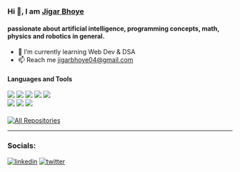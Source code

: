 <h3 align="left">Hi 👋, I am <a href="https://linkedin.com/in/jigar-bhoye-188667251/" target="blank">Jigar Bhoye</a></h3>
<h4 align="left">passionate about artificial intelligence, programming concepts, math, physics and robotics in general.</h4>

<!--
- 🔭 I’m currently working on **[Your Project]**
-->
- 🌱 I’m currently learning Web Dev & DSA
- 📫 Reach me jigarbhoye04@gmail.com

<h4 align="left">Languages and Tools</h4>
<p style="margin-bottom: 20px;">
  <img src="https://img.shields.io/badge/Javascript-F0DB4F?style=for-the-badge&labelColor=black&logo=javascript&logoColor=F0DB4F" />
  <img src="https://img.shields.io/badge/Typescript-007acc?style=for-the-badge&labelColor=black&logo=typescript&logoColor=007acc" />
  <img src="https://img.shields.io/badge/React-61DBFB?style=for-the-badge&labelColor=black&logo=react&logoColor=61DBFB" />
  <img src="https://img.shields.io/badge/next.js-000000?style=for-the-badge&logo=nextdotjs&logoColor=white" />
  <img src="https://img.shields.io/badge/Nodejs-3C873A?style=for-the-badge&labelColor=black&logo=node.js&logoColor=3C873A" /><br/>
<!--   <img src="https://img.shields.io/badge/Express.js-000000?style=for-the-badge&logo=express&logoColor=white" /> -->
<!--   <img src="https://img.shields.io/badge/MongoDB-4EA94B?style=for-the-badge&logo=mongodb&logoColor=white" /> -->
  <img src="https://img.shields.io/badge/HTML5-E34F26?style=for-the-badge&logo=html5&logoColor=white" />
  <img src="https://img.shields.io/badge/CSS3-1572B6?style=for-the-badge&logo=css3&logoColor=white" />
  <img src="https://img.shields.io/badge/Tailwind_CSS-092749?style=for-the-badge&logo=tailwindcss&logoColor=06B6D4&labelColor=000000" />
<!--   <img src="https://img.shields.io/badge/Bootstrap-563D7C?style=for-the-badge&logo=bootstrap&logoColor=white" /> -->
<!--   <img src="https://img.shields.io/badge/Visual_Studio-0078d7?style=for-the-badge&logo=visual%20studio&logoColor=white" /> -->
<!--   <img src="https://img.shields.io/badge/Git-F05032?style=for-the-badge&logo=git&logoColor=white" /> -->
</p>

<p align="left">
  <a href="https://github.com/jigarbhoye04?tab=repositories" target="_blank">
    <img alt="All Repositories" title="All Repositories" src="https://img.shields.io/badge/-All%20Repos-2982FF?style=for-the-badge&logo=koding&logoColor=gray"/>
  </a>
</p>
<hr/>

<!--
<p align="center">
  <a href="https://github.com/jigarbhoye04">
    <img src="https://github-readme-streak-stats.herokuapp.com/?user=jigarbhoye04&theme=vue-dark&border=61dafb&background=0d1117" alt="Jigar Bhoye's GitHub streak"/>
  </a>
</p>

<p align="center">
  <a href="https://github.com/jigarbhoye04">
    <img src="https://github-profile-summary-cards.vercel.app/api/cards/profile-details?username=jigarbhoye04&theme=github_dark" alt="Jigar Bhoye's GitHub Contribution"/>
  </a>
</p>

<p align="center"> 
  <a href="https://github.com/jigarbhoye04">
    <img alt="Jigar Bhoye's Github Stats" src="https://denvercoder1-github-readme-stats.vercel.app/api?username=jigarbhoye04&show_icons=true&count_private=true&theme=vue-dark&border_color=61dafb&bg_color=0d1117&title_color=ffffff&icon_color=61dafb" height="192px" width="49.5%"/>
  </a>
  <a href="https://github.com/jigarbhoye04">
    <img alt="Jigar Bhoye's Top Languages" src="https://denvercoder1-github-readme-stats.vercel.app/api/top-langs/?username=jigarbhoye04&langs_count=8&layout=compact&theme=vue-dark&border_color=61dafb&bg_color=0d1117&title_color=ffffff&icon_color=61dafb" height="192px" width="49.5%"/>
  </a>
</p>

![Jigar Bhoye's Graph](https://github-readme-activity-graph.vercel.app/graph?username=jigarbhoye04&custom_title=Jigar%20Bhoye's%20GitHub%20Activity%20Graph&bg_color=0d1117&color=58a6ff&line=58a6ff&point=ffffff&area_color=58a6ff&title_color=ffffff&area=true)

-->
### Socials:

[![linkedin](https://img.shields.io/badge/linkedin-0A66C2?style=for-the-badge&logo=linkedin&logoColor=white)](https://linkedin.com/in/jigar-bhoye-188667251/)
[![twitter](https://img.shields.io/badge/twitter-1DA1F2?style=for-the-badge&logo=twitter&logoColor=white)](https://twitter.com/jigarbhoye04)
